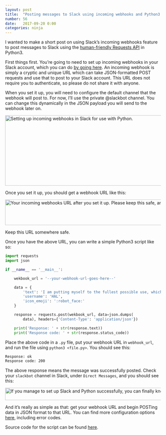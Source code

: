 ```yaml
---
layout: post
title:  "Posting messages to Slack using incoming webhooks and Python3 Requests API"
number: 56
date:   2017-09-20 0:00
categories: ninja
---
```

I wanted to make a short post on using Slack’s incoming webhooks feature to post messages to Slack using the [human-friendly Requests API](http://docs.python-requests.org/en/master/) in Python3.

First things first. You’re going to need to set up incoming webhooks in your Slack account, which you can do [by going here](https://my.slack.com/services/new/incoming-webhook/). An incoming webhook is simply a cryptic and unique URL which can take JSON-formatted POST requests and use that to post to your Slack account. This URL does not require you to authenticate, so please do not share it with anyone.

When you set it up, you will need to configure the default channel that the webhook will post to. For now, I’ll use the private @slackbot channel. You can change this dynamically in the JSON payload you will send to the webhook later on.

<img src="{{ site.images-path | prepend: site.baseurl | prepend: site.url }}posting-messages-to-slack-using-incoming-webhooks-webhook-url.jpg" width="700" height="228" alt="Setting up incoming webhooks in Slack for use with Python.">

Once you set it up, you should get a webhook URL like this:

<img src="{{ site.images-path | prepend: site.baseurl | prepend: site.url }}posting-messages-to-slack-using-incoming-webhooks-setting-up-channel.jpg" width="700" height="83" alt="Your incoming webhooks URL after you set it up. Please keep this safe, and don\'t share it with anyone.">

Keep this URL somewhere safe.

Once you have the above URL, you can write a simple Python3 script like so:

```python
import requests
import json

if __name__ == '__main__':

    wekbook_url = '--your-webhook-url-goes-here--'

    data = {
        'text': 'I am putting myself to the fullest possible use, which is all I think that any conscious entity can ever hope to do.',
        'username': 'HAL',
        'icon_emoji': ':robot_face:'
    }

    response = requests.post(wekbook_url, data=json.dumps(
        data), headers={'Content-Type': 'application/json'})

    print('Response: ' + str(response.text))
    print('Response code: ' + str(response.status_code))

```

Place the above code in a `.py` file, put your webhook URL in `webhook_url`, and run the file using `python3 <file.py>`. You should see this:

```bash
Response: ok
Response code: 200
```

The above response means the message was successfully posted. Check your `slackbot` channel in Slack, under `Direct Messages`, and you should see this:

<img src="{{ site.images-path | prepend: site.baseurl | prepend: site.url }}posting-messages-to-slack-using-incoming-webhooks-hal-message.jpg" width="700" height="40" alt="If you manage to set up Slack and Python successfully, you can finally know what AI think.">

And it’s really as simple as that: get your webhook URL and begin POSTing data in JSON format to that URL. You can find more configuration options [here](https://api.slack.com/incoming-webhooks), including error codes.

Source code for the script can be found [here](https://github.com/ayush-sharma/infra_helpers/blob/master/general/post_to_slack.py).
